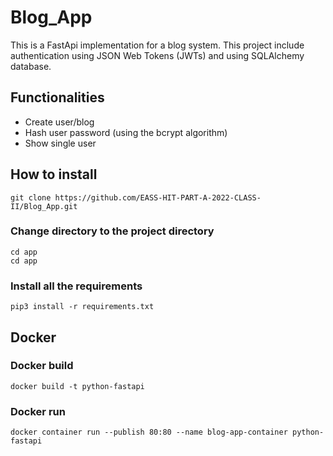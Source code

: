 # Blog_App
This is a FastApi implementation for a blog system. This project include authentication using JSON Web Tokens (JWTs) and using SQLAlchemy database.

## Functionalities

 - Create user/blog
 - Hash user password (using the bcrypt algorithm)
 - Show single user
 
 

## How to install
```
git clone https://github.com/EASS-HIT-PART-A-2022-CLASS-II/Blog_App.git
```
### Change directory to the project directory
```
cd app
cd app
```
### Install all the requirements

```
pip3 install -r requirements.txt
```

## Docker

### Docker build
```
docker build -t python-fastapi
```
### Docker run
```
docker container run --publish 80:80 --name blog-app-container python-fastapi
```


